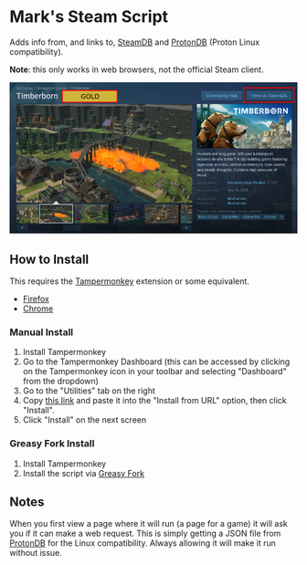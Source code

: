 # Mark's Steam Script

Adds info from, and links to, [SteamDB](https://steamdb.info/) and [ProtonDB](https://www.protondb.com/) (Proton Linux compatibility).

**Note**: this only works in web browsers, not the official Steam client.

![Preview Image](./preview.png)

## How to Install

This requires the [Tampermonkey](https://www.tampermonkey.net/) extension or some equivalent.

- [Firefox](https://addons.mozilla.org/en-US/firefox/addon/tampermonkey/)
- [Chrome](https://chrome.google.com/webstore/detail/tampermonkey/dhdgffkkebhmkfjojejmpbldmpobfkfo)

### Manual Install

1. Install Tampermonkey
2. Go to the Tampermonkey Dashboard (this can be accessed by clicking on the Tampermonkey icon in your toolbar and selecting "Dashboard" from the dropdown)
3. Go to the "Utilities" tab on the right
4. Copy [this link](https://raw.githubusercontent.com/mkwsnyder/marks-steam-script/main/script.js) and paste it into the "Install from URL" option, then click "Install".
5. Click "Install" on the next screen

### Greasy Fork Install

1. Install Tampermonkey
2. Install the script via [Greasy Fork](https://greasyfork.org/en/scripts/434702-mark-s-steam-script)

## Notes

When you first view a page where it will run (a page for a game) it will ask you if it can make a web request. This is simply getting a JSON file from [ProtonDB](https://www.protondb.com/) for the Linux compatibility. Always allowing it will make it run without issue.
